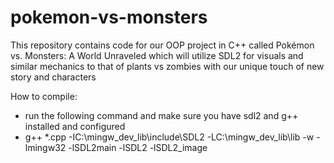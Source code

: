 # pokemon-vs-monsters
This repository contains code for our OOP project in C++ called Pokémon vs. Monsters: A World Unraveled which will utilize SDL2 for visuals and similar mechanics to that of plants vs zombies with our unique touch of new story and characters

How to compile:
- run the following command and make sure you have sdl2 and g++ installed and configured
- g++ *.cpp -IC:\mingw_dev_lib\include\SDL2 -LC:\mingw_dev_lib\lib -w -lmingw32 -lSDL2main -lSDL2 -lSDL2_image
